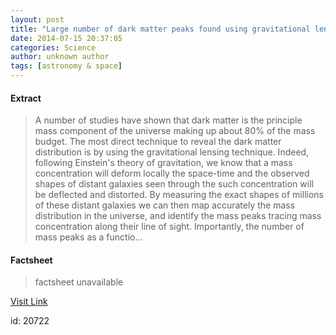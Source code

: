 ```yaml
---
layout: post
title: "Large number of dark matter peaks found using gravitational lensing"
date: 2014-07-15 20:37:05
categories: Science
author: unknown author
tags: [astronomy & space]
---
```



#### Extract
>A number of studies have shown that dark matter is the principle mass component of the universe making up about 80% of the mass budget. The most direct technique to reveal the dark matter distribution is by using the gravitational lensing technique. Indeed, following Einstein's theory of gravitation, we know that a mass concentration will deform locally the space-time and the observed shapes of distant galaxies seen through the such concentration will be deflected and distorted. By measuring the exact shapes of millions of these distant galaxies we can then map accurately the mass distribution in the universe, and identify the mass peaks tracing mass concentration along their line of sight. Importantly, the number of mass peaks as a functio...

#### Factsheet
>factsheet unavailable

[Visit Link](http://phys.org/news324660994.html)

id:   20722



